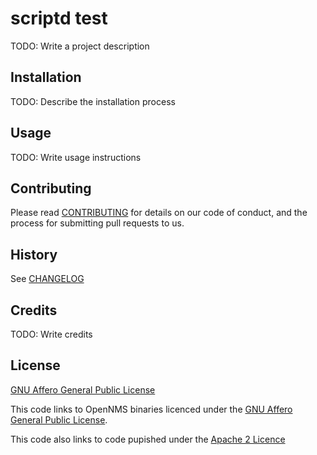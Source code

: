 # scriptd test

TODO: Write a project description

## Installation

TODO: Describe the installation process

## Usage

TODO: Write usage instructions

## Contributing

Please read [CONTRIBUTING](CONTRIBUTING.md) for details on our code of conduct, and the process for submitting pull requests to us.

## History

See [CHANGELOG](CHANGELOG.md)

## Credits

TODO: Write credits

## License

[GNU Affero General Public License](LICENSE)

This code links to OpenNMS binaries licenced under the [GNU Affero General Public License](http://www.gnu.org/licenses/).

This code also links to code pupished under the [Apache 2 Licence](http://www.apache.org/licenses/LICENSE-2.0.html)
